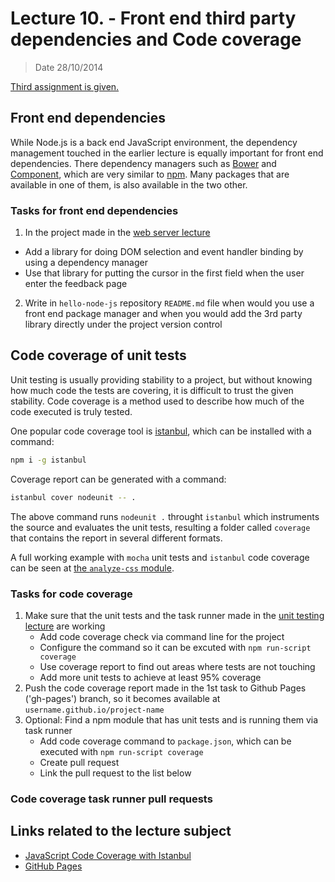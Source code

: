 # Lecture 10. - Front end third party dependencies and Code coverage

> Date 28/10/2014

[Third assignment is given.](../assignments/2014-10-28.md)

## Front end dependencies

While Node.js is a back end JavaScript environment, the dependency management touched in the earlier
lecture is equally important for front end dependencies. There dependency managers such as
[Bower][] and [Component][], which are very similar to [npm][]. Many packages that are available
in one of them, is also available in the two other.

### Tasks for front end dependencies

1. In the project made in the [web server lecture](2014-09-23.md "HTTP, Connect, Express")
  - Add a library for doing DOM selection and event handler binding by using a dependency manager
  - Use that library for putting the cursor in the first field when the user enter the feedback page
2. Write in `hello-node-js` repository `README.md` file when would you use a front end package manager
   and when you would add the 3rd party library directly under the project version control

## Code coverage of unit tests

Unit testing is usually providing stability to a project, but without knowing how much
code the tests are covering, it is difficult to trust the given stability.
Code coverage is a method used to describe how much of the code executed is truly tested.

One popular code coverage tool is [istanbul][], which can be installed with a command:

```sh
npm i -g istanbul
```

Coverage report can be generated with a command:

```sh
istanbul cover nodeunit -- .
```

The above command runs `nodeunit .` throught `istanbul` which instruments the source and evaluates the
unit tests, resulting a folder called `coverage` that contains the report in several different formats.

A full working example with `mocha` unit tests and `istanbul` code coverage can be
seen at [the `analyze-css` module][analyze-css].


### Tasks for code coverage

1. Make sure that the unit tests and the task runner made in the
   [unit testing lecture](2014-10-07.md "Unit testing, Jasmine, PhantomJS") are working
   - Add code coverage check via command line for the project
   - Configure the command so it can be excuted with `npm run-script coverage`
   - Use coverage report to find out areas where tests are not touching
   - Add more unit tests to achieve at least 95% coverage
2. Push the code coverage report made in the 1st task to Github Pages ('gh-pages')
    branch, so it becomes available at `username.github.io/project-name`
3. Optional: Find a npm module that has unit tests and is running them via task runner
   - Add code coverage command to `package.json`, which can be executed with `npm run-script coverage`
   - Create pull request
   - Link the pull request to the list below


### Code coverage task runner pull requests



## Links related to the lecture subject

* [JavaScript Code Coverage with Istanbul](http://ariya.ofilabs.com/2012/12/javascript-code-coverage-with-istanbul.html "JavaScript Code Coverage with Istanbul")
* [GitHub Pages](https://pages.github.com/ "Websites for you and your projects")

[Bower]: http://bower.io/ "A package manager for the web"
[Component]: https://github.com/componentjs/component "Component is a vertically integrated frontend solution, handling everything from package management to the build process, handling everything including HTML, JS, CSS, images, and fonts"
[istanbul]: http://gotwarlost.github.io/istanbul/ "istanbul: A Javascript code coverage tool written in JS"
[npm]: http://npmjs.org "Node Packaged Modules"
[analyze-css]: https://github.com/macbre/analyze-css "CSS selectors complexity and performance analyzer"
